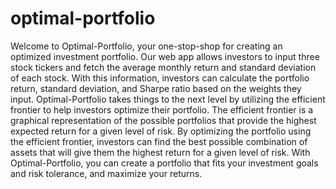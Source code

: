 # optimal-portfolio
Welcome to Optimal-Portfolio, your one-stop-shop for creating an optimized investment portfolio. Our web app allows investors to input three stock tickers and fetch the average monthly return and standard deviation of each stock. With this information, investors can calculate the portfolio return, standard deviation, and Sharpe ratio based on the weights they input. Optimal-Portfolio takes things to the next level by utilizing the efficient frontier to help investors optimize their portfolio. The efficient frontier is a graphical representation of the possible portfolios that provide the highest expected return for a given level of risk. By optimizing the portfolio using the efficient frontier, investors can find the best possible combination of assets that will give them the highest return for a given level of risk. With Optimal-Portfolio, you can create a portfolio that fits your investment goals and risk tolerance, and maximize your returns.

